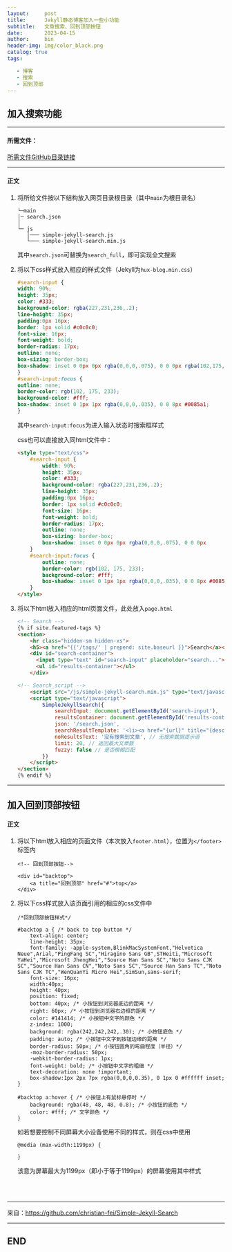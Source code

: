 ```yaml
---
layout:     post
title:      Jekyll静态博客加入一些小功能
subtitle:   文章搜索、回到顶部按钮
date:       2023-04-15
author:     bin
header-img: img/color_black.png
catalog: true
tags:

   - 博客
   - 搜索
   - 回到顶部
---
```




## 加入搜索功能




---

#### 所需文件：

<a title="https://github.com/binswm/binswm.github.io/tree/main/Backup/search_js" href="https://github.com/binswm/binswm.github.io/tree/main/Backup/search_js"  target="_blank" rel="noopener noreferrer">所需文件GitHub目录链接</a>

---



#### 正文



1. 将所给文件按以下结构放入网页目录根目录（其中`main`为根目录名）

	```
	└─main
    │─ search.json
    │
    └─ js
       │─── simple-jekyll-search.js
       └─── simple-jekyll-search.min.js
	
	```

	其中`search.json`可替换为`search_full`，即可实现全文搜索



2. 将以下css样式放入相应的样式文件（Jekyll为`hux-blog.min.css`）

	```css
	#search-input {
    width: 90%;
    height: 35px;
    color: #333;
    background-color: rgba(227,231,236,.2);
    line-height: 35px;
    padding:0px 16px;
    border: 1px solid #c0c0c0;
    font-size: 16px;
    font-weight: bold;
    border-radius: 17px;
    outline: none;
    box-sizing: border-box;
    box-shadow: inset 0 0px 0px rgba(0,0,0,.075), 0 0 0px rgba(102,175,233,.6);
	}
	#search-input:focus {
    outline: none;
    border-color: rgb(102, 175, 233);
    background-color: #fff;
    box-shadow: inset 0 1px 1px rgba(0,0,0,.035), 0 0 8px #0085a1;
	}
	```
	
	其中`search-input:focus`为进入输入状态时搜索框样式
	
	css也可以直接放入同html文件中：
	
	```html
	<style type="text/css">
		#search-input {
			width: 90%;
			height: 35px;
			color: #333;
			background-color: rgba(227,231,236,.2);
			line-height: 35px;
			padding:0px 16px;
			border: 1px solid #c0c0c0;
			font-size: 16px;
			font-weight: bold;
			border-radius: 17px;
			outline: none;
			box-sizing: border-box;
			box-shadow: inset 0 0px 0px rgba(0,0,0,.075), 0 0 0px 				rgba(102,175,233,.6);
		}
		#search-input:focus {
			outline: none;
			border-color: rgb(102, 175, 233);
			background-color: #fff;
			box-shadow: inset 0 1px 1px rgba(0,0,0,.035), 0 0 8px #0085a1;
		}
	</style>
	```





3. 将以下html放入相应的html页面文件，此处放入`page.html`

	```html
	<!-- Search -->
	{% if site.featured-tags %}
	<section>
		<hr class="hidden-sm hidden-xs">
		<h5><a href="{{'/tags/' | prepend: site.baseurl }}">Search</a></h5>
		<div id="search-container">
		  <input type="text" id="search-input" placeholder="search...">
		  <ul id="results-container"></ul>
		</div>
	
	<!-- Search_script -->
		<script src="/js/simple-jekyll-search.min.js" type="text/javascript"></script>
		<script type="text/javascript">
			SimpleJekyllSearch({
				searchInput: document.getElementById('search-input'),
				resultsContainer: document.getElementById('results-container'),
				json: '/search.json',
				searchResultTemplate: '<li><a href="{url}" title="{desc}">{title}</a></li>', // 文章列表模板
				noResultsText: '没有搜索到文章', // 无搜索数据提示语
				limit: 20, // 返回最大文章数
				fuzzy: false // 是否模糊匹配
			})
		</script>
	</section>
	{% endif %}
	```



---



## 加入回到顶部按钮



#### 正文

1. 将以下html放入相应的页面文件（本次放入`footer.html`），位置为`</footer>`标签内

	```
    <!-- 回到顶部按钮-->
	
    <div id="backtop">
        <a title="回到顶部" href="#">top</a>
    </div> 
	```



2. 将以下css样式放入该页面引用的相应的css文件中

	```
	/*回到顶部按钮样式*/
	
	#backtop a { /* back to top button */
	    text-align: center;
	    line-height: 35px;
	    font-family: -apple-system,BlinkMacSystemFont,"Helvetica Neue",Arial,"PingFang SC","Hiragino Sans GB",STHeiti,"Microsoft YaHei","Microsoft JhengHei","Source Han Sans SC","Noto Sans CJK SC","Source Han Sans CN","Noto Sans SC","Source Han Sans TC","Noto Sans CJK TC","WenQuanYi Micro Hei",SimSun,sans-serif;
	    font-size: 16px;
	    width:40px;
	    height: 40px;
	    position: fixed;
	    bottom: 40px; /* 小按钮到浏览器底边的距离 */
	    right: 60px; /* 小按钮到浏览器右边框的距离 */
	    color: #141414; /* 小按钮中文字的颜色 */
	    z-index: 1000;
	    background: rgba(242,242,242,.30); /* 小按钮底色 */
	    padding: auto; /* 小按钮中文字到按钮边缘的距离 */
	    border-radius: 50px; /* 小按钮圆角的弯曲程度（半径）*/
	    -moz-border-radius: 50px;
	    -webkit-border-radius: 1px;
	    font-weight: bold; /* 小按钮中文字的粗细 */
	    text-decoration: none !important;
	    box-shadow:1px 2px 7px rgba(0,0,0,0.35), 0 1px 0 #ffffff inset;
	}
	
	#backtop a:hover { /* 小按钮上有鼠标悬停时 */
	    background: rgba(48, 48, 48, 0.8); /* 小按钮的底色 */
	    color: #fff; /* 文字颜色 */
	}
	
	```

	如若想要控制不同屏幕大小设备使用不同的样式，则在css中使用

	```
	@media (max-width:1199px) {
	
	}
	```
	
	该意为屏幕最大为1199px（即小于等于1199px）的屏幕使用其中样式
	
	








<br/>

<br/>





---



来自：https://github.com/christian-fei/Simple-Jekyll-Search



---

## END
